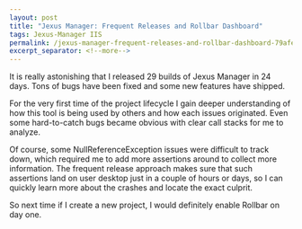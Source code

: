 ```yaml
---
layout: post
title: "Jexus Manager: Frequent Releases and Rollbar Dashboard"
tags: Jexus-Manager IIS
permalink: /jexus-manager-frequent-releases-and-rollbar-dashboard-79afefd6f4ea
excerpt_separator: <!--more-->
---
```

It is really astonishing that I released 29 builds of Jexus Manager in 24 days. Tons of bugs have been fixed and some new features have shipped.

For the very first time of the project lifecycle I gain deeper understanding of how this tool is being used by others and how each issues originated. Even some hard-to-catch bugs became obvious with clear call stacks for me to analyze.

Of course, some NullReferenceException issues were difficult to track down, which required me to add more assertions around to collect more information. The frequent release approach makes sure that such assertions land on user desktop just in a couple of hours or days, so I can quickly learn more about the crashes and locate the exact culprit.

So next time if I create a new project, I would definitely enable Rollbar on day one.
<!--more-->
